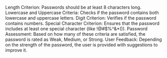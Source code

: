 Length Criterion: Passwords should be at least 8 characters long.
Lowercase and Uppercase Criteria: Checks if the password contains both lowercase and uppercase letters.
Digit Criterion: Verifies if the password contains numbers.
Special Character Criterion: Ensures that the password includes at least one special character (like !@#$%^&*()).
Password Assessment: Based on how many of these criteria are satisfied, the password is rated as Weak, Medium, or Strong.
User Feedback: Depending on the strength of the password, the user is provided with suggestions to improve it.
